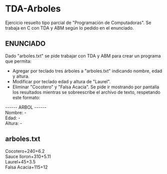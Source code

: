 # TDA-Arboles
Ejercicio resuelto tipo parcial de "Programación de Computadoras". Se trabaja en C con TDA y ABM según lo pedido en el enunciado.

## ENUNCIADO
Dado "arboles.txt" se pide trabajar con TDA y ABM para crear un programa que permita:
- Agregar por teclado tres árboles a "arboles.txt" indicando nombre, edad y altura.
- Modificar por teclado edad y altura de "Laurel".
- Eliminar "Cocotero" y "Falsa Acacia".
Se pide ir mostrando por pantalla los resultados mientras se sobreescribe el archivo de texto, respetando este formato:

------ ARBOL ------ <br>
Nombre: - <br>
Edad: - <br>
Altura: - <br>

## arboles.txt
Cocotero+240+6.2<br>
Sauce lloron+310+5.11<br>
Laurel+45+3.5<br>
Falsa Acacia+115+12<br>
